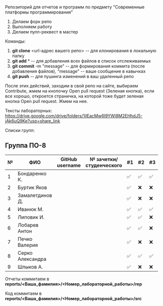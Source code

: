 Репозиторий для отчетов и программ по предмету "Современные платформы программирования"

1. Делаем форк репо
1. Выполняем работу
1. Делаем пулл-реквест в мастер

Команды:
1. **git clone** <url-адрес вашего репо> -- для клонирования в локальную папку
1. **git add** * -- для добавления всех файлов в список отслеживаемых
1. **git commit** -m "message" -- для формирования коммита (после добавления файлов), "message" -- ваше сообщение в кавычках
1. **git push** -- для пушинга изменений в ваш удаленный репо

После этих действий, заходим в свой репо на сайте, выбираем Contribute, жмем на кнопочку Open pull request (Зеленая кнопка), если все хорошо, откроется страничка, на которой тоже будет зеленая кнопка Open pull request. Жмем на нее.

Тексты лабораторных: https://drive.google.com/drive/folders/1ilEacMw6l9YWl8M2EHhdJ5-jAk6uQ9Ke?usp=share_link

Списки групп:

## Группа ПО-8

|№|ФИО|GitHub username|№ зачетки/студенческого|#1|#2|#3|#4|#5|#6|#7|
|---|---|---|---|---|---|---|---|---|---|---|
|1|Бондаренко К.|||✅|✅|✅|✅|✅|:x:|:x:|:x:|
|2|Буртик Яков|||✅|:x:|:x:|:x:|:x:|:x:|:x:|
|3|Замалетдинов Д.|||✅|:x:|:x:|:x:|:x:|:x:|:x:|
|4|Иванюк М.|||✅|✅|✅|:x:|:x:|:x:|:x:|:x:|
|5|Липовик И.|||✅|✅|:x:|:x:|:x:|:x:|:x:|:x:|
|6|Лобарев Антон|||✅|✅|:x:|:x:|:x:|:x:|:x:|
|7|Печко Валерия|||✅|:x:|:x:|:x:|:x:|:x:|:x:|
|8|Серко Александра|||✅|✅|✅|:x:|:x:|:x:|:x:|:x:|
|9|Шлыков А.|||✅|:x:|:x:|:x:|:x:|:x:|:x:|

Отчеты коммитаем в **reports/<Ваша_фамилия>/<Номер_лабораторной_работы>/rep**

Код коммитаем в **reports/<Ваша_фамилия>/<Номер_лабораторной_работы>/src**
